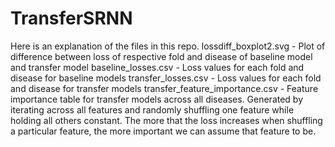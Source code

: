 # TransferSRNN

Here is an explanation of the files in this repo.
lossdiff_boxplot2.svg - Plot of difference between loss of respective fold and disease of baseline model and transfer model
baseline_losses.csv - Loss values for each fold and disease for baseline models
transfer_losses.csv - Loss values for each fold and disease for transfer models
transfer_feature_importance.csv - Feature importance table for transfer models across all diseases. Generated by iterating across all features and randomly shuffling one feature while holding all others constant. The more that the loss increases when shuffling a particular feature, the more important we can assume that feature to be.
